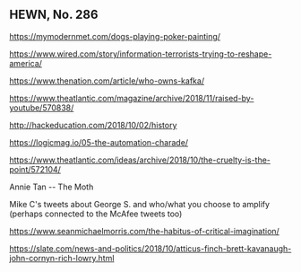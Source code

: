 ## HEWN, No. 286

https://mymodernmet.com/dogs-playing-poker-painting/

https://www.wired.com/story/information-terrorists-trying-to-reshape-america/

https://www.thenation.com/article/who-owns-kafka/

https://www.theatlantic.com/magazine/archive/2018/11/raised-by-youtube/570838/

http://hackeducation.com/2018/10/02/history

https://logicmag.io/05-the-automation-charade/

https://www.theatlantic.com/ideas/archive/2018/10/the-cruelty-is-the-point/572104/

Annie Tan -- The Moth

Mike C's tweets about George S. and who/what you choose to amplify (perhaps connected to the McAfee tweets too)

https://www.seanmichaelmorris.com/the-habitus-of-critical-imagination/

https://slate.com/news-and-politics/2018/10/atticus-finch-brett-kavanaugh-john-cornyn-rich-lowry.html
